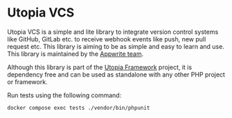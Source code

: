 # Utopia VCS

Utopia VCS is a simple and lite library to integrate version control systems like GitHub, GitLab etc. to receive webhook events like push, new pull request etc. This library is aiming to be as simple and easy to learn and use. This library is maintained by the [Appwrite team](https://appwrite.io).

Although this library is part of the [Utopia Framework](https://github.com/utopia-php/framework) project, it is dependency free and can be used as standalone with any other PHP project or framework.

Run tests using the following command:

`docker compose exec tests ./vendor/bin/phpunit`